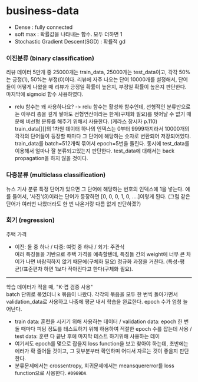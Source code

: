 # business-data
* Dense : fully connected
* soft max : 확률값을 나타내는 함수. 모두 더하면 1
* Stochastic Gradient Descent(SGD) : 확률적 gd
### 이진분류 (binary classification)
리뷰 데이터 5만개 중 25000개는 train_data, 25000개는 test_data이고, 각각 50%는 긍정(1), 50%는 부정(0)이다. 리뷰에 자주 나오는 단어 10000개를 설정해서, 단어들이 어떻게 나왔을 때 리뷰가 긍정일 확률이 높은지, 부정일 확률이 높은지 판단한다. 마지막에 sigmoid 함수 사용하였다.
* relu 함수는 왜 사용하나요? -> relu 함수는 활성화 함수인데, 선형적인 분류만으로는 아무리 층을 깊게 쌓아도 선형연산이라는 한계(구체화 필요)를 벗어날 수 없기 때문에 비선형 분류를 해주기 위해서 사용한다. (케라스 창시자 p.110)<br>
train_data[][]의 1차원 데이터 하나의 인덱스는 0부터 9999까지라서 10000개의 각각의 단어들이 등장할 때마다 그 단어에 해당하는 숫자로 변환되어 저장되어있다. train_data를 batch=512개씩 묶어서 epoch=5번을 돌린다. 동시에 test_data를 이용해서 얼마나 잘 분류되고있는지 판단한다. test_data에 대해서는 back propagation을 하지 않을 것이다.
### 다중분류 (multiclass classification)
뉴스 기사 분류
특정 단어가 있으면 그 단어에 해당하는 번호의 인덱스에 1을 넣는다. 예를 들어서, '사진'(3)이라는 단어가 등장하면 [0, 0, 0, 1, 0, ....]이렇게 된다. (그럼 같은 단어가 여러번 나왔더라도 한 번 나온거랑 다름 없게 판단하겠?)
### 회기 (regression)
주택 가격
* 이진: 둘 중 하나 / 다중: 여럿 중 하나 / 회기: 주관식<br>
여러 특징들을 기반으로 주택 가격을 예측할텐데, 특징들 간의 weight에 너무 큰 차이가 나면 바람직하지 않기 때문에(구체화 필요) 정규화 과정을 거친다. (특성-평균)/표준편차 하면 1보다 작아진다고 한다(구체화 필요).
***
학습 데이터가 적을 때, "K-겹 검증 사용"<br>
batch 단위로 묶었더니 k 묶음이 나왔다. 각각의 묶음을 모두 한 번씩 돌아가면서 validation_data로 사용하고 나중에 평균 내서 학습을 완료한다. epoch 수가 엄청 늘어난다.
* train data: 훈련을 시키기 위해 사용하는 데이터 / validation data: epoch 한 번 돌 때마다 피팅 정도를 테스트하기 위해 하용하여 적절한 epoch 수를 잡는데 사용 /  test data: 훈련 다 끝난 후에 마지막 테스트 하기위해 사용하는 데이
* 여기서도 epoch를 몇으로 잡을지 loss function을 보고 찾아야 하는데, 초반에는 에러가 확 줄어들 것이고, 그 뒷부분부터 확인하며 어디서 자르는 것이 좋을지 판단한다.<br>
* 분류문제에서는 crossentropy, 회귀문제에서는 meansquererror를 loss function으로 사용한다.
`#0969DA`
